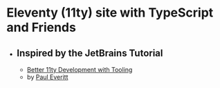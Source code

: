 # Eleventy (11ty) site with TypeScript and Friends

- ## Inspired by the JetBrains Tutorial
  - [Better 11ty Development with Tooling](https://www.jetbrains.com/guide/javascript/tutorials/eleventy-tsx/)
  - by [Paul Everitt](https://github.com/pauleveritt)

